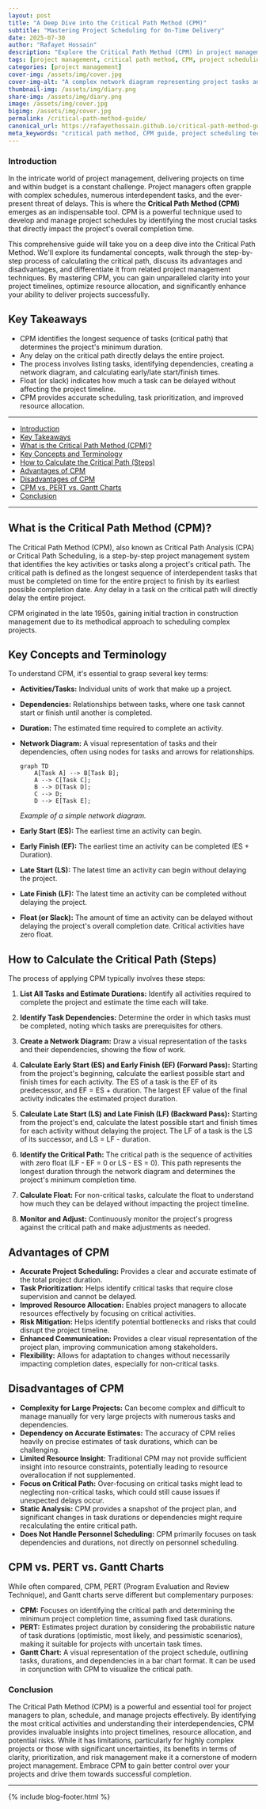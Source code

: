 ```yaml
---
layout: post
title: "A Deep Dive into the Critical Path Method (CPM)"
subtitle: "Mastering Project Scheduling for On-Time Delivery"
date: 2025-07-30
author: "Rafayet Hossain"
description: "Explore the Critical Path Method (CPM) in project management. Learn how to identify critical tasks, calculate project duration, and optimize schedules for efficient project delivery."
tags: [project management, critical path method, CPM, project scheduling, project planning, task dependencies, project timeline]
categories: [project management]
cover-img: /assets/img/cover.jpg
cover-img-alt: "A complex network diagram representing project tasks and their critical path."
thumbnail-img: /assets/img/diary.png
share-img: /assets/img/diary.png
image: /assets/img/cover.jpg
bigimg: /assets/img/cover.jpg
permalink: /critical-path-method-guide/
canonical_url: https://rafayethossain.github.io/critical-path-method-guide/
meta_keywords: "critical path method, CPM guide, project scheduling techniques, project management tools, task management, project duration, network diagram"
---
```


### Introduction

In the intricate world of project management, delivering projects on time and within budget is a constant challenge. Project managers often grapple with complex schedules, numerous interdependent tasks, and the ever-present threat of delays. This is where the **Critical Path Method (CPM)** emerges as an indispensable tool. CPM is a powerful technique used to develop and manage project schedules by identifying the most crucial tasks that directly impact the project's overall completion time.

This comprehensive guide will take you on a deep dive into the Critical Path Method. We'll explore its fundamental concepts, walk through the step-by-step process of calculating the critical path, discuss its advantages and disadvantages, and differentiate it from related project management techniques. By mastering CPM, you can gain unparalleled clarity into your project timelines, optimize resource allocation, and significantly enhance your ability to deliver projects successfully.

## Key Takeaways

*   CPM identifies the longest sequence of tasks (critical path) that determines the project's minimum duration.
*   Any delay on the critical path directly delays the entire project.
*   The process involves listing tasks, identifying dependencies, creating a network diagram, and calculating early/late start/finish times.
*   Float (or slack) indicates how much a task can be delayed without affecting the project timeline.
*   CPM provides accurate scheduling, task prioritization, and improved resource allocation.

---

- [Introduction](#introduction)
- [Key Takeaways](#key-takeaways)
- [What is the Critical Path Method (CPM)?](#what-is-the-critical-path-method-cpm)
- [Key Concepts and Terminology](#key-concepts-and-terminology)
- [How to Calculate the Critical Path (Steps)](#how-to-calculate-the-critical-path-steps)
- [Advantages of CPM](#advantages-of-cpm)
- [Disadvantages of CPM](#disadvantages-of-cpm)
- [CPM vs. PERT vs. Gantt Charts](#cpm-vs-pert-vs-gantt-charts)
- [Conclusion](#conclusion)

---

## What is the Critical Path Method (CPM)?

The Critical Path Method (CPM), also known as Critical Path Analysis (CPA) or Critical Path Scheduling, is a step-by-step project management system that identifies the key activities or tasks along a project's critical path. The critical path is defined as the longest sequence of interdependent tasks that must be completed on time for the entire project to finish by its earliest possible completion date. Any delay in a task on the critical path will directly delay the entire project.

CPM originated in the late 1950s, gaining initial traction in construction management due to its methodical approach to scheduling complex projects.

## Key Concepts and Terminology

To understand CPM, it's essential to grasp several key terms:

*   **Activities/Tasks:** Individual units of work that make up a project.
*   **Dependencies:** Relationships between tasks, where one task cannot start or finish until another is completed.
*   **Duration:** The estimated time required to complete an activity.
*   **Network Diagram:** A visual representation of tasks and their dependencies, often using nodes for tasks and arrows for relationships.

    ```mermaid
    graph TD
        A[Task A] --> B[Task B];
        A --> C[Task C];
        B --> D[Task D];
        C --> D;
        D --> E[Task E];
    ```
    *Example of a simple network diagram.*

*   **Early Start (ES):** The earliest time an activity can begin.
*   **Early Finish (EF):** The earliest time an activity can be completed (ES + Duration).
*   **Late Start (LS):** The latest time an activity can begin without delaying the project.
*   **Late Finish (LF):** The latest time an activity can be completed without delaying the project.
*   **Float (or Slack):** The amount of time an activity can be delayed without delaying the project's overall completion date. Critical activities have zero float.

## How to Calculate the Critical Path (Steps)

The process of applying CPM typically involves these steps:

1.  **List All Tasks and Estimate Durations:** Identify all activities required to complete the project and estimate the time each will take.
2.  **Identify Task Dependencies:** Determine the order in which tasks must be completed, noting which tasks are prerequisites for others.
3.  **Create a Network Diagram:** Draw a visual representation of the tasks and their dependencies, showing the flow of work.

4.  **Calculate Early Start (ES) and Early Finish (EF) (Forward Pass):** Starting from the project's beginning, calculate the earliest possible start and finish times for each activity. The ES of a task is the EF of its predecessor, and EF = ES + duration. The largest EF value of the final activity indicates the estimated project duration.
5.  **Calculate Late Start (LS) and Late Finish (LF) (Backward Pass):** Starting from the project's end, calculate the latest possible start and finish times for each activity without delaying the project. The LF of a task is the LS of its successor, and LS = LF - duration.
6.  **Identify the Critical Path:** The critical path is the sequence of activities with zero float (LF - EF = 0 or LS - ES = 0). This path represents the longest duration through the network diagram and determines the project's minimum completion time.
7.  **Calculate Float:** For non-critical tasks, calculate the float to understand how much they can be delayed without impacting the project timeline.
8.  **Monitor and Adjust:** Continuously monitor the project's progress against the critical path and make adjustments as needed.

## Advantages of CPM

*   **Accurate Project Scheduling:** Provides a clear and accurate estimate of the total project duration.
*   **Task Prioritization:** Helps identify critical tasks that require close supervision and cannot be delayed.
*   **Improved Resource Allocation:** Enables project managers to allocate resources effectively by focusing on critical activities.
*   **Risk Mitigation:** Helps identify potential bottlenecks and risks that could disrupt the project timeline.
*   **Enhanced Communication:** Provides a clear visual representation of the project plan, improving communication among stakeholders.
*   **Flexibility:** Allows for adaptation to changes without necessarily impacting completion dates, especially for non-critical tasks.

## Disadvantages of CPM

*   **Complexity for Large Projects:** Can become complex and difficult to manage manually for very large projects with numerous tasks and dependencies.
*   **Dependency on Accurate Estimates:** The accuracy of CPM relies heavily on precise estimates of task durations, which can be challenging.
*   **Limited Resource Insight:** Traditional CPM may not provide sufficient insight into resource constraints, potentially leading to resource overallocation if not supplemented.
*   **Focus on Critical Path:** Over-focusing on critical tasks might lead to neglecting non-critical tasks, which could still cause issues if unexpected delays occur.
*   **Static Analysis:** CPM provides a snapshot of the project plan, and significant changes in task durations or dependencies might require recalculating the entire critical path.
*   **Does Not Handle Personnel Scheduling:** CPM primarily focuses on task dependencies and durations, not directly on personnel scheduling.

## CPM vs. PERT vs. Gantt Charts

While often compared, CPM, PERT (Program Evaluation and Review Technique), and Gantt charts serve different but complementary purposes:

*   **CPM:** Focuses on identifying the critical path and determining the minimum project completion time, assuming fixed task durations.
*   **PERT:** Estimates project duration by considering the probabilistic nature of task durations (optimistic, most likely, and pessimistic scenarios), making it suitable for projects with uncertain task times.
*   **Gantt Chart:** A visual representation of the project schedule, outlining tasks, durations, and dependencies in a bar chart format. It can be used in conjunction with CPM to visualize the critical path.

### Conclusion

The Critical Path Method (CPM) is a powerful and essential tool for project managers to plan, schedule, and manage projects effectively. By identifying the most critical activities and understanding their interdependencies, CPM provides invaluable insights into project timelines, resource allocation, and potential risks. While it has limitations, particularly for highly complex projects or those with significant uncertainties, its benefits in terms of clarity, prioritization, and risk management make it a cornerstone of modern project management. Embrace CPM to gain better control over your projects and drive them towards successful completion.

---

{% include blog-footer.html %}

